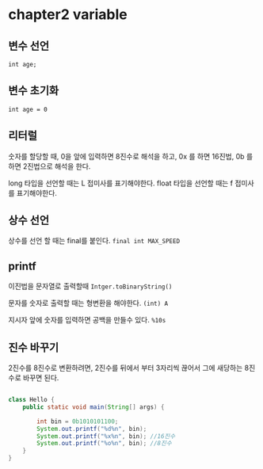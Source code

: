 # chapter2 variable

## 변수 선언

`int age;`

## 변수 초기화

`int age = 0`

## 리터럴

숫자를 할당할 때, 0을 앞에 입력하면 8진수로 해석을 하고,
0x 를 하면 16진법, 0b 를 하면 2진법으로 해석을 한다.

long 타입을 선언할 때는 L 접미사를 표기해야한다.
float 타입을 선언할 때는 f 접미사를 표기해야한다.

## 상수 선언

상수를 선언 할 때는 final를 붙인다.
`final int MAX_SPEED`

## printf

이진법을 문자열로 출력할때
`Intger.toBinaryString()`

문자를 숫자로 출력할 때는 형변환을 해야한다.
`(int) A`

지시자 앞에 숫자를 입력하면 공백을 만들수 있다.
`%10s`

## 진수 바꾸기

2진수를 8진수로 변환하려면, 2진수를 뒤에서 부터 3자리씩 끊어서 그에 새당하는 8진수로 바꾸면 된다.

```java

class Hello {
	public static void main(String[] args) {

		int bin = 0b1010101100;
		System.out.printf("%d%n", bin);
		System.out.printf("%x%n", bin); //16진수
		System.out.printf("%o%n", bin); //8진수
	}
}

```
